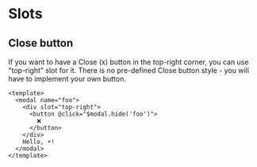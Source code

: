 # Slots

## Close button

If you want to have a Close (x) button in the top-right corner, you can use "top-right" slot for it. There is no pre-defined Close button style - you will have to implement your own button.

```html{3-7}
<template>
  <modal name="foo">
    <div slot="top-right">
      <button @click="$modal.hide('foo')">
        ❌
      </button>
    </div>
    Hello, ☀️!
  </modal>
</template>
```